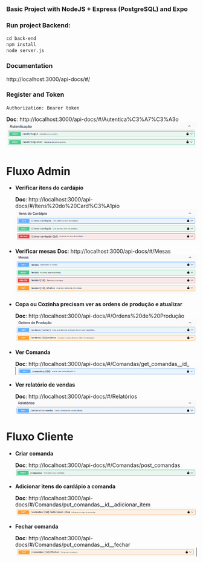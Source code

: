 ### Basic Project with NodeJS + Express (PostgreSQL) and Expo

### Run project Backend:
```
cd back-end
npm install
node server.js
```

### Documentation
http://localhost:3000/api-docs/#/

### Register and Token
```
Authorization: Bearer token
```
**Doc**: http://localhost:3000/api-docs/#/Autentica%C3%A7%C3%A3o
![Doc Auth](doc-images/image.png)


# Fluxo Admin

- **Verificar itens do cardápio**

    **Doc**: http://localhost:3000/api-docs/#/Itens%20do%20Card%C3%A1pio
    ![Doc item cardápio](doc-images/image-1.png)

- **Verificar mesas**
    **Doc**: http://localhost:3000/api-docs/#/Mesas
    ![Doc mesas](doc-images/image-2.png)

- **Copa ou Cozinha precisam ver as ordens de produção e atualizar**

    **Doc**: http://localhost:3000/api-docs/#/Ordens%20de%20Produção
    ![Doc ordem de produção](doc-images/image-3.png)

- **Ver Comanda**

    **Doc**: http://localhost:3000/api-docs/#/Comandas/get_comandas__id_
    ![Doc ver comanda](doc-images/image-5.png)

- **Ver relatório de vendas**

    **Doc**: http://localhost:3000/api-docs/#/Relatórios
    ![Doc relatório vendas](doc-images/image-4.png)



# Fluxo Cliente

- **Criar comanda**

    **Doc**: http://localhost:3000/api-docs/#/Comandas/post_comandas
    ![Abre comanda](doc-images/image-6.png)

- **Adicionar itens do cardápio a comanda**

    **Doc**: http://localhost:3000/api-docs/#/Comandas/put_comandas__id__adicionar_item
    ![Adiciona item na comanda](doc-images/image-7.png)

- **Fechar comanda**

    **Doc**: http://localhost:3000/api-docs/#/Comandas/put_comandas__id__fechar
    ![Fecha comanda](doc-images/image-8.png)

